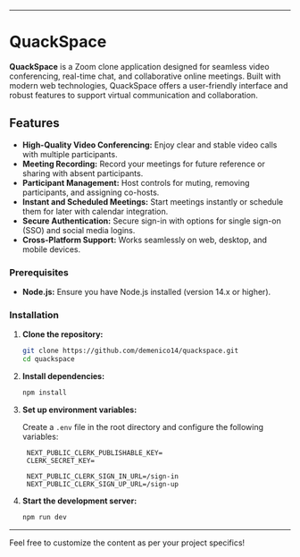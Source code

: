 
---

# QuackSpace

**QuackSpace** is a Zoom clone application designed for seamless video conferencing, real-time chat, and collaborative online meetings. Built with modern web technologies, QuackSpace offers a user-friendly interface and robust features to support virtual communication and collaboration.

## Features

- **High-Quality Video Conferencing:** Enjoy clear and stable video calls with multiple participants.
- **Meeting Recording:** Record your meetings for future reference or sharing with absent participants.
- **Participant Management:** Host controls for muting, removing participants, and assigning co-hosts.
- **Instant and Scheduled Meetings:** Start meetings instantly or schedule them for later with calendar integration.
- **Secure Authentication:** Secure sign-in with options for single sign-on (SSO) and social media logins.
- **Cross-Platform Support:** Works seamlessly on web, desktop, and mobile devices.

### Prerequisites

- **Node.js:** Ensure you have Node.js installed (version 14.x or higher).


### Installation

1. **Clone the repository:**
   ```bash
   git clone https://github.com/demenico14/quackspace.git
   cd quackspace
   ```

2. **Install dependencies:**
   ```bash
   npm install
   ```

3. **Set up environment variables:**

   Create a `.env` file in the root directory and configure the following variables:

   ```plaintext
    NEXT_PUBLIC_CLERK_PUBLISHABLE_KEY=
    CLERK_SECRET_KEY=

    NEXT_PUBLIC_CLERK_SIGN_IN_URL=/sign-in
    NEXT_PUBLIC_CLERK_SIGN_UP_URL=/sign-up
   ```

4. **Start the development server:**
   ```bash
   npm run dev
   ```






---

Feel free to customize the content as per your project specifics!
